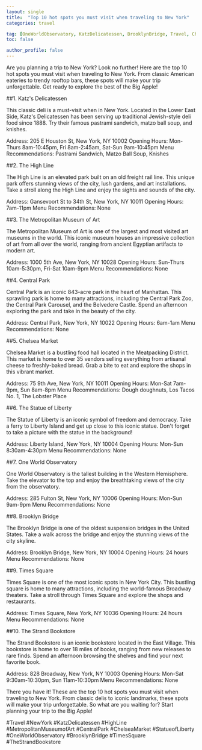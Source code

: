 ```yaml
---
layout: single
title:  "Top 10 hot spots you must visit when traveling to New York"
categories: travel

tag: [OneWorldObservatory, KatzDelicatessen, BrooklynBridge, Travel, ChelseaMarket, MetropolitanMuseumofArt, TheStrandBookstore, NewYork, TopHotSpotsYouMustVisitWhenTravelingToNewYork, StatueofLiberty, TimesSquare, CentralPark, HighLine]
toc: false

author_profile: false
---
```

Are you planning a trip to New York? Look no further! Here are the top 10 hot spots you must visit when traveling to New York. From classic American eateries to trendy rooftop bars, these spots will make your trip unforgettable. Get ready to explore the best of the Big Apple! 

##1. Katz's Delicatessen

This classic deli is a must-visit when in New York. Located in the Lower East Side, Katz's Delicatessen has been serving up traditional Jewish-style deli food since 1888. Try their famous pastrami sandwich, matzo ball soup, and knishes. 

Address: 205 E Houston St, New York, NY 10002 
Opening Hours: Mon-Thurs 8am-10:45pm, Fri 8am-2:45am, Sat-Sun 9am-10:45pm 
Menu Recommendations: Pastrami Sandwich, Matzo Ball Soup, Knishes 

##2. The High Line

The High Line is an elevated park built on an old freight rail line. This unique park offers stunning views of the city, lush gardens, and art installations. Take a stroll along the High Line and enjoy the sights and sounds of the city. 

Address: Gansevoort St to 34th St, New York, NY 10011 
Opening Hours: 7am-11pm 
Menu Recommendations: None 

##3. The Metropolitan Museum of Art

The Metropolitan Museum of Art is one of the largest and most visited art museums in the world. This iconic museum houses an impressive collection of art from all over the world, ranging from ancient Egyptian artifacts to modern art. 

Address: 1000 5th Ave, New York, NY 10028 
Opening Hours: Sun-Thurs 10am-5:30pm, Fri-Sat 10am-9pm 
Menu Recommendations: None 

##4. Central Park

Central Park is an iconic 843-acre park in the heart of Manhattan. This sprawling park is home to many attractions, including the Central Park Zoo, the Central Park Carousel, and the Belvedere Castle. Spend an afternoon exploring the park and take in the beauty of the city. 

Address: Central Park, New York, NY 10022 
Opening Hours: 6am-1am 
Menu Recommendations: None 

##5. Chelsea Market

Chelsea Market is a bustling food hall located in the Meatpacking District. This market is home to over 35 vendors selling everything from artisanal cheese to freshly-baked bread. Grab a bite to eat and explore the shops in this vibrant market. 

Address: 75 9th Ave, New York, NY 10011 
Opening Hours: Mon-Sat 7am-9pm, Sun 8am-8pm 
Menu Recommendations: Dough doughnuts, Los Tacos No. 1, The Lobster Place 

##6. The Statue of Liberty

The Statue of Liberty is an iconic symbol of freedom and democracy. Take a ferry to Liberty Island and get up close to this iconic statue. Don't forget to take a picture with the statue in the background! 

Address: Liberty Island, New York, NY 10004 
Opening Hours: Mon-Sun 8:30am-4:30pm 
Menu Recommendations: None 

##7. One World Observatory

One World Observatory is the tallest building in the Western Hemisphere. Take the elevator to the top and enjoy the breathtaking views of the city from the observatory. 

Address: 285 Fulton St, New York, NY 10006 
Opening Hours: Mon-Sun 9am-9pm 
Menu Recommendations: None 

##8. Brooklyn Bridge

The Brooklyn Bridge is one of the oldest suspension bridges in the United States. Take a walk across the bridge and enjoy the stunning views of the city skyline. 

Address: Brooklyn Bridge, New York, NY 10004 
Opening Hours: 24 hours 
Menu Recommendations: None 

##9. Times Square

Times Square is one of the most iconic spots in New York City. This bustling square is home to many attractions, including the world-famous Broadway theaters. Take a stroll through Times Square and explore the shops and restaurants. 

Address: Times Square, New York, NY 10036 
Opening Hours: 24 hours 
Menu Recommendations: None 

##10. The Strand Bookstore

The Strand Bookstore is an iconic bookstore located in the East Village. This bookstore is home to over 18 miles of books, ranging from new releases to rare finds. Spend an afternoon browsing the shelves and find your next favorite book. 

Address: 828 Broadway, New York, NY 10003 
Opening Hours: Mon-Sat 9:30am-10:30pm, Sun 11am-10:30pm 
Menu Recommendations: None 

There you have it! These are the top 10 hot spots you must visit when traveling to New York. From classic delis to iconic landmarks, these spots will make your trip unforgettable. So what are you waiting for? Start planning your trip to the Big Apple! 

#Travel #NewYork #KatzDelicatessen #HighLine #MetropolitanMuseumofArt #CentralPark #ChelseaMarket #StatueofLiberty #OneWorldObservatory #BrooklynBridge #TimesSquare #TheStrandBookstore
